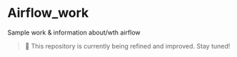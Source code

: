 # Airflow_work
Sample work & information about/wth airflow
> 🚧 This repository is currently being refined and improved. Stay tuned!
